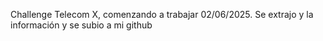 Challenge Telecom X, comenzando a trabajar 02/06/2025.  Se extrajo y la información y se subio a mi github
